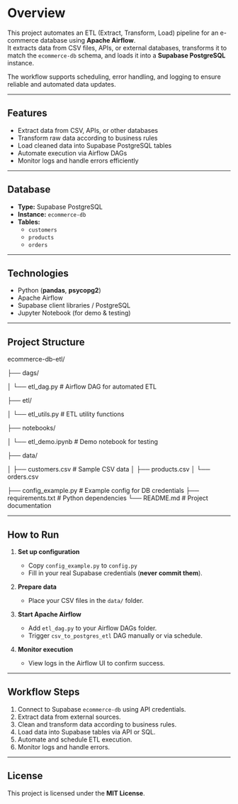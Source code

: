 # Overview
This project automates an ETL (Extract, Transform, Load) pipeline for an e-commerce database using **Apache Airflow**.  
It extracts data from CSV files, APIs, or external databases, transforms it to match the `ecommerce-db` schema, and loads it into a **Supabase PostgreSQL** instance.  

The workflow supports scheduling, error handling, and logging to ensure reliable and automated data updates.

---

## Features
- Extract data from CSV, APIs, or other databases  
- Transform raw data according to business rules  
- Load cleaned data into Supabase PostgreSQL tables  
- Automate execution via Airflow DAGs  
- Monitor logs and handle errors efficiently  

---

## Database
- **Type:** Supabase PostgreSQL  
- **Instance:** `ecommerce-db`  
- **Tables:**  
  - `customers`  
  - `products`  
  - `orders`  

---

## Technologies
- Python (**pandas**, **psycopg2**)  
- Apache Airflow  
- Supabase client libraries / PostgreSQL  
- Jupyter Notebook (for demo & testing)  

---

## Project Structure
ecommerce-db-etl/

├── dags/

│   └── etl_dag.py          # Airflow DAG for automated ETL

├── etl/

│   └── etl_utils.py        # ETL utility functions

├── notebooks/

│   └── etl_demo.ipynb      # Demo notebook for testing

├── data/

│   ├── customers.csv       # Sample CSV data
│   ├── products.csv
│   └── orders.csv

├── config_example.py       # Example config for DB credentials
├── requirements.txt        # Python dependencies
└── README.md               # Project documentation

---

## How to Run

1. **Set up configuration**  
   - Copy `config_example.py` to `config.py`  
   - Fill in your real Supabase credentials (**never commit them**).  

2. **Prepare data**  
   - Place your CSV files in the `data/` folder.  

3. **Start Apache Airflow**  
   - Add `etl_dag.py` to your Airflow DAGs folder.  
   - Trigger `csv_to_postgres_etl` DAG manually or via schedule.  

4. **Monitor execution**  
   - View logs in the Airflow UI to confirm success.  

---

## Workflow Steps
1. Connect to Supabase `ecommerce-db` using API credentials.  
2. Extract data from external sources.  
3. Clean and transform data according to business rules.  
4. Load data into Supabase tables via API or SQL.  
5. Automate and schedule ETL execution.  
6. Monitor logs and handle errors.  

---

## License
This project is licensed under the **MIT License**.
